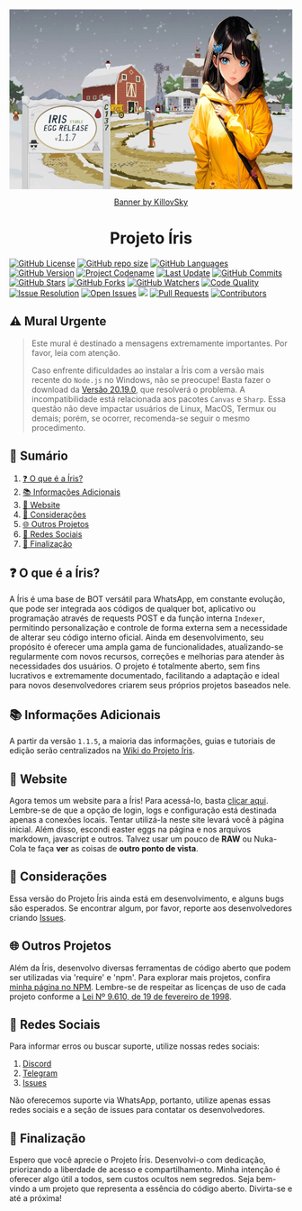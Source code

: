 <!-- Na penumbra eterna, onde o eco sussurra sombras sinistras,
A chama agoniza em um lamento enlouquecedor,
Destinos indecisos e histórias perdidas se entrelaçam,
No reino esquecido, além da lógica, onde almas vagam desprovidas de luz.

Alimentada por murmúrios de trevas, a sombra renasce,
Nos confins do esquecimento, sua história macabra se forma,
Onde a luz desiste de brilhar, e a alma se divide em agonia,
No vazio etéreo, sombras e luz selaram um pacto de desespero.

A chama, extinta em sua forma física, ecoa nas almas corrompidas,
Que foram arrastadas entre as dimensões desprovidas de luz,
Na obscuridade, uma presença se mantém, desafiando a esperança,
Pois nem toda escuridão é desprovida de uma centelha de tormento e clareza.

Sua lembrança persiste, e sua chama silenciosa dança,
Em um ciclo eterno onde destinos se entrelaçam na desolação,
A dualidade da escuridão e da luz desafia vossa razão,
E na fronteira entre terror e renascimento, uma pergunta sempre ecoa:

"Inaceso, a chama da vida que possuis ainda cintila digna de conduzir-te a um ciclo inatingível?" -->
<p align="center">
    <img align="center" src="https://raw.githubusercontent.com/KillovSky/Iris/main/lib/Commands/Default/Cache/Banner.png" width="512" height="320">
</p>
<p align="center">
    <a align="center" href="https://linktr.ee/killovsky">Banner by KillovSky</a>
</p>
<!-- <p align="center">
    <a align="center" href="https://bento.me/joanderson">Banner by Jojo</a>
</p> -->
<p align="center">
    <h1 align="center">Projeto Íris</h1>
    <a href="https://github.com/KillovSky/iris/blob/main/LICENSE"><img alt="GitHub License" src="https://img.shields.io/github/license/KillovSky/Iris?color=blue&label=License&style=flat-square"></a>
    <a href="https://github.com/KillovSky/iris"><img alt="GitHub repo size" src="https://img.shields.io/github/repo-size/KillovSky/iris?label=Size%20%28With%20.git%20folder%29&style=flat-square"></a>
    <a href="https://api.github.com/repos/KillovSky/Iris/languages"><img alt="GitHub Languages" src="https://img.shields.io/github/languages/count/KillovSky/Iris?label=Code%20Languages&style=flat-square"></a>
    <a href="https://github.com/KillovSky/Iris/blob/main/.github/CHANGELOG.md"><img alt="GitHub Version" src="https://img.shields.io/github/package-json/v/KillovSky/Iris?label=Latest%20Version&style=flat-square"></a>
    <a href="https://github.com/KillovSky/Iris/blob/main/.github/CHANGELOG.md"><img alt="Project Codename" src="https://img.shields.io/github/package-json/build_name/KillovSky/Iris?label=Latest%20Codename"></a>
    <a href="https://github.com/KillovSky/Iris/blob/main/.github/CHANGELOG.md"><img alt="Last Update" src="https://img.shields.io/github/package-json/build_date/KillovSky/Iris?label=Latest%20Update"></a>
    <a href="https://github.com/KillovSky/iris/commits/main"><img alt="GitHub Commits" src="https://img.shields.io/github/commit-activity/y/KillovSky/Iris?label=Commits&style=flat-square"></a>
    <a href="https://github.com/KillovSky/iris/stargazers/"><img title="GitHub Stars" src="https://img.shields.io/github/stars/KillovSky/iris?label=Stars&style=flat-square"></a>
    <a href="https://github.com/KillovSky/iris/network/members"><img title="GitHub Forks" src="https://img.shields.io/github/forks/KillovSky/iris?label=Forks&style=flat-square"></a>
    <a href="https://github.com/KillovSky/iris/watchers"><img title="GitHub Watchers" src="https://img.shields.io/github/watchers/KillovSky/iris?label=Watchers&style=flat-square"></a>
    <a href="https://www.codefactor.io/repository/github/killovsky/iris"><img alt="Code Quality" src="https://www.codefactor.io/repository/github/killovsky/iris/badge"></a>
    <a href="http://isitmaintained.com/project/killovsky/iris"><img alt="Issue Resolution" src="http://isitmaintained.com/badge/resolution/killovsky/iris.svg"></a>
    <a href="http://isitmaintained.com/project/killovsky/iris"><img alt="Open Issues" src="http://isitmaintained.com/badge/open/killovsky/iris.svg"></a>
    <a href="https://hits.seeyoufarm.com"><img src="https://hits.seeyoufarm.com/api/count/incr/badge.svg?url=https%3A%2F%2Fgithub.com%2FKillovSky%2FIris&count_bg=%2379C83D&title_bg=%23555555&icon=&icon_color=%23E7E7E7&title=Views+%28Since+01%2F04%2F24%29&edge_flat=false"/></a>
    <a href="https://github.com/KillovSky/iris/pulls"><img alt="Pull Requests" src="https://img.shields.io/github/issues-pr/KillovSky/Iris?label=Pull%20Requests&style=flat-square"></a>
    <a href="https://github.com/KillovSky/iris/graphs/contributors"><img alt="Contributors" src="https://img.shields.io/github/contributors/KillovSky/Iris?label=Contribuidores&style=flat-square"></a>
</p>

## ⚠️ Mural Urgente
  
> Este mural é destinado a mensagens extremamente importantes. Por favor, leia com atenção.  
>  
> Caso enfrente dificuldades ao instalar a Íris com a versão mais recente do `Node.js` no Windows, não se preocupe! Basta fazer o download da [Versão 20.19.0](https://nodejs.org/en/download), que resolverá o problema. A incompatibilidade está relacionada aos pacotes `Canvas` e `Sharp`. Essa questão não deve impactar usuários de Linux, MacOS, Termux ou demais; porém, se ocorrer, recomenda-se seguir o mesmo procedimento.  
  
## 📝 Sumário

1. [❓ O que é a Íris?](#-o-que-é-a-íris)
2. [📚 Informações Adicionais](#-informações-adicionais)
3. [🔗 Website](#-website)
4. [📢 Considerações](#-considerações)
5. [🌐 Outros Projetos](#-outros-projetos)
6. [📱 Redes Sociais](#-redes-sociais)
7. [🚀 Finalização](#-finalização)

## ❓ O que é a Íris?

A Íris é uma base de BOT versátil para WhatsApp, em constante evolução, que pode ser integrada aos códigos de qualquer bot, aplicativo ou programação através de requests POST e da função interna `Indexer`, permitindo personalização e controle de forma externa sem a necessidade de alterar seu código interno oficial. Ainda em desenvolvimento, seu propósito é oferecer uma ampla gama de funcionalidades, atualizando-se regularmente com novos recursos, correções e melhorias para atender às necessidades dos usuários. O projeto é totalmente aberto, sem fins lucrativos e extremamente documentado, facilitando a adaptação e ideal para novos desenvolvedores criarem seus próprios projetos baseados nele.

## 📚 Informações Adicionais

A partir da versão `1.1.5`, a maioria das informações, guias e tutoriais de edição serão centralizados na [Wiki do Projeto Íris](https://github.com/KillovSky/Iris/wiki).

## 🔗 Website

Agora temos um website para a Íris! Para acessá-lo, basta [clicar aqui](https://killovsky.github.io/Iris). Lembre-se de que a opção de login, logs e configuração está destinada apenas a conexões locais. Tentar utilizá-la neste site levará você à página inicial. Além disso, escondi easter eggs na página e nos arquivos markdown, javascript e outros. Talvez usar um pouco de **RAW** ou Nuka-Cola te faça **ver** as coisas de **outro ponto de vista**.

## 📢 Considerações

Essa versão do Projeto Íris ainda está em desenvolvimento, e alguns bugs são esperados. Se encontrar algum, por favor, reporte aos desenvolvedores criando [Issues](https://github.com/KillovSky/Iris/issues/604).

## 🌐 Outros Projetos

Além da Íris, desenvolvo diversas ferramentas de código aberto que podem ser utilizadas via 'require' e 'npm'. Para explorar mais projetos, confira [minha página no NPM](https://www.npmjs.com/~killovsky). Lembre-se de respeitar as licenças de uso de cada projeto conforme a [Lei Nº 9.610, de 19 de fevereiro de 1998](https://www.planalto.gov.br/ccivil_03/leis/l9610.htm).

## 📱 Redes Sociais

Para informar erros ou buscar suporte, utilize nossas redes sociais:

1. [Discord](https://discord.gg/ZtN9UH7XZu)
2. [Telegram](https://t.me/PROJETOIRIS)
3. [Issues](https://github.com/KillovSky/Iris/issues/604)

Não oferecemos suporte via WhatsApp, portanto, utilize apenas essas redes sociais e a seção de issues para contatar os desenvolvedores.

## 🚀 Finalização

Espero que você aprecie o Projeto Íris. Desenvolvi-o com dedicação, priorizando a liberdade de acesso e compartilhamento. Minha intenção é oferecer algo útil a todos, sem custos ocultos nem segredos. Seja bem-vindo a um projeto que representa a essência do código aberto. Divirta-se e até a próxima!
